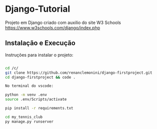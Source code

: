 # Django-Tutorial

Projeto em Django criado com auxilio do site W3 Schools https://www.w3schools.com/django/index.php

## Instalação e Execução

Instruções para instalar o projeto:

```bash

cd /c/
git clone https://github.com/renanclemonini/django-firstproject.git
cd django-firstproject && code .

No terminal do vscode:

python -m venv .env
source .env/Scripts/activate

pip install -r requirements.txt

cd my_tennis_club
py manage.py runserver
